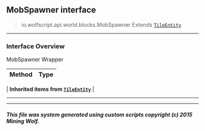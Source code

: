 ## MobSpawner __interface__

>io.wolfscript.api.world.blocks.MobSpawner
>Extends [`TileEntity`](TileEntity.md)

---

### Interface Overview

MobSpawner Wrapper

Method | Type   
--- | :--- 
 |
__Inherited items from [`TileEntity`](TileEntity.md)__ |





---



---


##### This file was system generated using custom scripts copyright (c) 2015 Mining Wolf.
	

